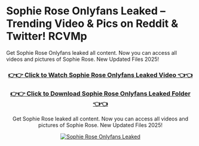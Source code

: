 # Sophie Rose Onlyfans Leaked – Trending Video & Pics on Reddit & Twitter! RCVMp

Get Sophie Rose Onlyfans leaked all content. Now you can access all videos and pictures of Sophie Rose. New Updated Files 2025!  
<div align="center">
  
### [👉👉 Click to Watch Sophie Rose Onlyfans Leaked Video 👈👈](https://links2leaks.com/sophierose)  
### [👉👉 Click to Download Sophie Rose Onlyfans Leaked Folder 👈👈](https://links2leaks.com/sophierose)  

Get Sophie Rose leaked all content. Now you can access all videos and pictures of Sophie Rose. New Updated Files 2025!  

[![Sophie Rose Onlyfans Leaked](https://i.ibb.co/93hzkbrt/l2l.gif)](https://links2leaks.com/sophierose)  

</div>
